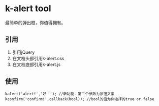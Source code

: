 # k-alert tool

最简单的弹出框，你值得拥有。

## 引用

1. 引用jQuery
2. 在文档头部引用k-alert.css
3. 在文档底部引用k-alert.js

## 使用

	kalert('alert!','好！'); //新功能：第二个参数为按钮文案
	kconfirm('confirm!',callback(bool)); //bool的值为你选择的true or false